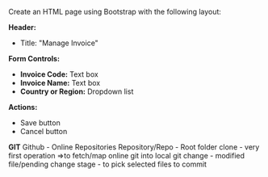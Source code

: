 Create an HTML page using Bootstrap with the following layout:

**Header:**  
- Title: "Manage Invoice"

**Form Controls:**  
- **Invoice Code:** Text box  
- **Invoice Name:** Text box  
- **Country or Region:** Dropdown list

**Actions:**  
- Save button  
- Cancel button


**GIT**
Github - Online Repositories
Repository/Repo - Root folder
clone - very first operation =>to fetch/map online git into local git
change - modified file/pending change 
stage - to pick selected files to commit
